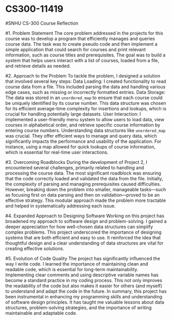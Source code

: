 # CS300-11419
#SNHU CS-300 Course Reflection

#1. Problem Statement
The core problem addressed in the projects for this course was to develop a program that efficiently manages and queries course data. The task was to create pseudo code and then implement a simple application that could search for courses and print relevant information, such as course titles and prerequisites. The goal was to build a system that helps users interact with a list of courses, loaded from a file, and retrieve details as needed.

#2. Approach to the Problem
To tackle the problem, I designed a solution that involved several key steps:
Data Loading: I created functionality to read course data from a file. This included parsing the data and handling various edge cases, such as missing or incorrectly formatted entries.
Data Storage: The data was stored in an `unordered_map` to ensure that each course could be uniquely identified by its course number. This data structure was chosen for its efficient average-time complexity for insertions and lookups, which is crucial for handling potentially large datasets.
User Interaction: I implemented a user-friendly menu system to allow users to load data, view courses in alphabetical order, and retrieve specific course information by entering course numbers.
Understanding data structures like `unordered_map` was crucial. They offer efficient ways to manage and query data, which significantly impacts the performance and usability of the application. For instance, using a map allowed for quick lookups of course information, which is essential for real-time user interactions.

#3. Overcoming Roadblocks
During the development of Project 2, I encountered several challenges, primarily related to handling and processing the course data. The most significant roadblock was ensuring that the code correctly loaded and validated the data from the file. Initially, the complexity of parsing and managing prerequisites caused difficulties. However, breaking down the problem into smaller, manageable tasks—such as focusing first on data parsing and then on validation—proved to be an effective strategy. This modular approach made the problem more tractable and helped in systematically addressing each issue.

#4. Expanded Approach to Designing Software
Working on this project has broadened my approach to software design and problem-solving. I gained a deeper appreciation for how well-chosen data structures can simplify complex problems. This project underscored the importance of designing systems that are both efficient and easy to use. It reinforced the idea that thoughtful design and a clear understanding of data structures are vital for creating effective solutions.

#5. Evolution of Code Quality
The project has significantly influenced the way I write code. I learned the importance of maintaining clean and readable code, which is essential for long-term maintainability. Implementing clear comments and using descriptive variable names has become a standard practice in my coding process. This not only improves the readability of the code but also makes it easier for others (and myself) to understand and adapt the code in the future.
In summary, this project has been instrumental in enhancing my programming skills and understanding of software design principles. It has taught me valuable lessons about data structures, problem-solving strategies, and the importance of writing maintainable and adaptable code.
